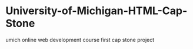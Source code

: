 # University-of-Michigan-HTML-Cap-Stone
umich online web development course first cap stone project
